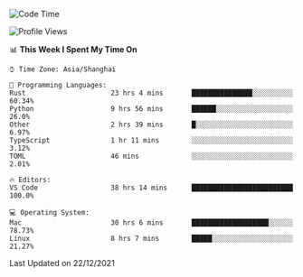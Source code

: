 <!--START_SECTION:waka-->
![Code Time](http://img.shields.io/badge/Code%20Time-845%20hrs%2026%20mins-blue)

![Profile Views](http://img.shields.io/badge/Profile%20Views-2-blue)

📊 **This Week I Spent My Time On** 

```text
⌚︎ Time Zone: Asia/Shanghai

💬 Programming Languages: 
Rust                     23 hrs 4 mins       ███████████████░░░░░░░░░░   60.34% 
Python                   9 hrs 56 mins       ██████░░░░░░░░░░░░░░░░░░░   26.0% 
Other                    2 hrs 39 mins       █░░░░░░░░░░░░░░░░░░░░░░░░   6.97% 
TypeScript               1 hr 11 mins        ░░░░░░░░░░░░░░░░░░░░░░░░░   3.12% 
TOML                     46 mins             ░░░░░░░░░░░░░░░░░░░░░░░░░   2.01%

🔥 Editors: 
VS Code                  38 hrs 14 mins      █████████████████████████   100.0%

💻 Operating System: 
Mac                      30 hrs 6 mins       ███████████████████░░░░░░   78.73% 
Linux                    8 hrs 7 mins        █████░░░░░░░░░░░░░░░░░░░░   21.27%

```


 Last Updated on 22/12/2021
<!--END_SECTION:waka-->
